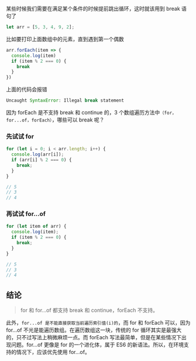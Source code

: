 某些时候我们需要在满足某个条件的时候提前跳出循环，这时就该用到 break 语句了

```javascript
let arr = [5, 3, 4, 9, 2];
```

比如要打印上面数组中的元素，直到遇到第一个偶数

```javascript
arr.forEach(item => {
  console.log(item)
  if (item % 2 === 0) {
    break
  }
})
```

上面的代码会报错

```javascript
Uncaught SyntaxError: Illegal break statement
```

因为 forEach 是不支持 break 和 continue 的，3 个数组遍历方法中`（for，for...of，forEach）`，哪些可以 break 呢？

### 先试试 for

```javascript
for (let i = 0; i < arr.length; i++) {
  console.log(arr[i]);
  if (arr[i] % 2 === 0) {
    break;
  }
}

// 5
// 3
// 4
```

### 再试试 for...of

```javascript
for (let item of arr) {
  console.log(item);
  if (item % 2 === 0) {
    break;
  }
}

// 5
// 3
// 4
```

## 结论

> for 和 for...of 都支持 break 和 continue，forEach 不支持。

此外，`for...of 是不能直接获取当前遍历索引值(i)的`，而 for 和 forEach 可以，因为 for...of 不光是能遍历数组。在遍历数组这一块，传统的 for 循环其实是最强大的，只不过写法上稍微麻烦一点。而 forEach 写法最简单，但是在某些情况下出现问题。for...of 更像是 for 的一个进化体，属于 ES6 的新语法。所以，在环境支持的情况下，应该优先使用 for...of。
